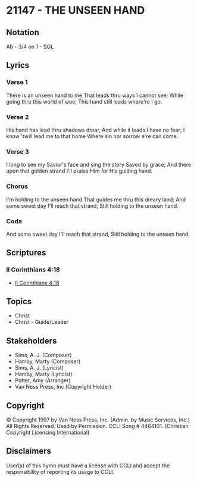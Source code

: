 # 21147 - THE UNSEEN HAND

## Notation

Ab - 3/4 on 1 - SOL

## Lyrics

### Verse 1

There is an unseen hand to me That leads thru ways I cannot see; While going thru this world of woe, This hand still leads where're I go. 

### Verse 2

His hand has lead thru shadows drear, And while it leads I have no fear; I know 'twill lead me to that home Where sin nor sorrow e're can come.

### Verse 3

I long to see my Savior's face and sing the story Saved by grace; And there upon that golden strand I'll praise Him for His guiding hand.

### Chorus

I'm holding to the unseen hand That guides me thru this dreary land; And some sweet day I'll reach that strand, Still holding to the unseen hand. 

### Coda

And some sweet day I'll reach that strand, Still holding to the unseen hand. 


## Scriptures

### II Corinthians 4:18

- [II Corinthians 4:18](https://www.biblegateway.com/passage/?search=II%20Corinthians%204%3A18)


## Topics

- Christ
- Christ - Guide/Leader

## Stakeholders

- Sims, A. J. (Composer)
- Hamby, Marty (Composer)
- Sims, A. J. (Lyricist)
- Hamby, Marty (Lyricist)
- Potter, Amy (Arranger)
- Van Ness Press, Inc (Copyright Holder)

## Copyright

© Copyright 1997 by Van Ness Press, Inc. (Admin. by Music Services, Inc.) All Rights Reserved. Used by Permission. CCLI Song # 4464101.
(Christian Copyright Licensing International)

## Disclaimers

User(s) of this hymn must have a license with CCLI and accept the responsibility of reporting its usage to CCLI.

